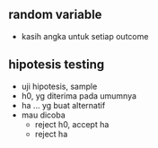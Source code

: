 ## random variable
- kasih angka untuk setiap outcome

## hipotesis testing
- uji hipotesis, sample
- h0, yg diterima pada umumnya
- ha ... yg buat alternatif
- mau dicoba
    - reject h0, accept ha
    - reject ha